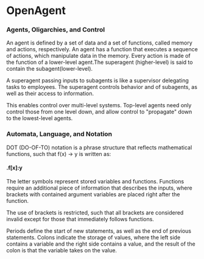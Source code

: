 # OpenAgent

### Agents, Oligarchies, and Control 

An agent is defined by a set of data and a set of functions, called memory and actions, respectively. An agent has a function that executes a sequence of actions, which manipulate data in the memory. Every action is made of the function of a lower-level agent.The superagent (higher-level) is said to contain the subagent(lower-level). 

A superagent passing inputs to subagents is like a supervisor delegating tasks to employees. The superagent controls behavior and of subagents, as well as their access to information.  

This enables control over multi-level systems. Top-level agents need only control those from one level down, and allow control to "propagate" down to the lowest-level agents. 

### Automata, Language, and Notation

DOT (DO-OF-TO) notation is a phrase structure that reflects mathematical functions, such that f(x) -> y is written as: 

#### .f[x]:y

The letter symbols represent stored variables and functions. Functions require an additional piece of information that describes the inputs, where brackets with contained argument variables are placed right after the function.

The use of brackets is restricted, such that all brackets are considered invalid except for those that immediately follows functions.

Periods define the start of new statements, as well as the end of previous statements. Colons indicate the storage of values, where the left side contains a variable and the right side contains a value, and the result of the colon is that the variable takes on the value.

